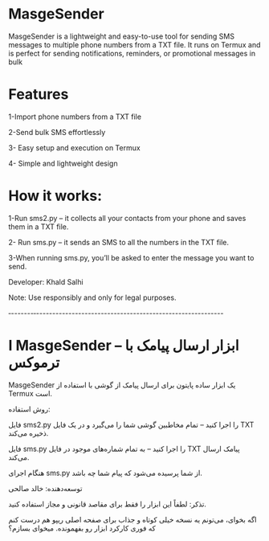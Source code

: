 # MasgeSender
MasgeSender is a lightweight and easy-to-use tool for sending SMS messages to multiple phone numbers from a TXT file. It runs on Termux and is perfect for sending notifications, reminders, or promotional messages in bulk
# Features

1-Import phone numbers from a TXT file

2-Send bulk SMS effortlessly

3- Easy setup and execution on Termux

4- Simple and lightweight design

# How it works:

1-Run sms2.py – it collects all your contacts from your phone and saves them in a TXT file.

2- Run sms.py – it sends an SMS to all the numbers in the TXT file.

3-When running sms.py, you’ll be asked to enter the message you want to send.

Developer: Khald Salhi

Note: Use responsibly and only for legal purposes.


‐-------‐----------------------------------------------------------

# I MasgeSender – ابزار ارسال پیامک با ترموکس

MasgeSender یک ابزار ساده پایتون برای ارسال پیامک از گوشی با استفاده از Termux است.

روش استفاده:

فایل sms2.py را اجرا کنید – تمام مخاطبین گوشی شما را می‌گیرد و در یک فایل TXT ذخیره می‌کند.

فایل sms.py را اجرا کنید – به تمام شماره‌های موجود در فایل TXT پیامک ارسال می‌کند.

هنگام اجرای sms.py از شما پرسیده می‌شود که پیام شما چه باشد.

توسعه‌دهنده: خالد صالحی

تذکر: لطفاً این ابزار را فقط برای مقاصد قانونی و مجاز استفاده کنید.

اگه بخوای، می‌تونم یه نسخه خیلی کوتاه و جذاب برای صفحه اصلی ریپو هم درست کنم که فوری کارکرد ابزار رو بفهمونده. میخوای بسازم؟
